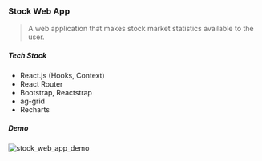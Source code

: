 ### Stock Web App

> A web application that makes stock market statistics available to the user. 

##### **Tech Stack**

- React.js (Hooks, Context)
- React Router
- Bootstrap, Reactstrap
- ag-grid
- Recharts



##### **Demo**

![stock_web_app_demo](demo/stock_web_app_demo.gif)